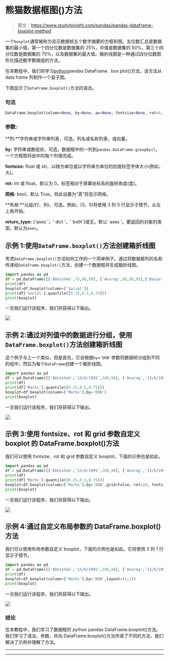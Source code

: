 # 熊猫数据框图()方法

> 原文：<https://www.studytonight.com/pandas/pandas-dataframe-boxplot-method>

一个`boxplot`通常被称为显示数据帧五个数字摘要的方框和图。五位数汇总是数据集的最小值，第一个四分位数是数据集的 25%，中值是数据集的 50%，第三个四分位数是数据集的 75%，以及数据集的最大值。箱折线图是一种通过四分位数图形化描述数字数据组的方法。

在本教程中，我们将学习[python](https://www.studytonight.com/python/getting-started-with-python)pandas DataFrame . box plot()方法，该方法从 data frame 列制作一个盒子图。

下图显示了`DataFrame.boxplot()`方法的语法。

### 句法

```py
DataFrame.boxplot(column=None, by=None, ax=None, fontsize=None, rot=0, grid=True, figsize=None, layout=None, return_type=None, backend=None, **kwargs)
```

### 参数:

**列:**字符串或字符串列表，可选。列名或名称列表，或向量。

**by:** 字符串或数组状，可选。数据框中的一列到`pandas.DataFrame.groupby()`。一个方框图将由中的每个列值完成。

**fontsize:** float 或 str。以磅为单位或以字符串为单位的刻度标签字体大小(例如，大)。

**rot:** int 或 float，默认为 0。标签相对于屏幕坐标系的旋转角度(度)。

**网格:** bool，默认 True。将此设置为“真”将显示网格。

**布局:**元组(行、列)，可选。例如，(3，5)将使用 3 列 5 行显示子情节，从左上角开始。

**return_type:** {'axes '，' dict '，' both'}或无，默认' axes '。要返回的对象的类型。默认为`axes`。

## 示例 1:使用`DataFrame.boxplot()`方法创建箱折线图

考虑`DataFrame.boxplot()`方法如何工作的一个简单例子。通过将数据框列的名称传递给`DataFrame.boxplot()`方法，创建一个数据框并生成箱折线图。

```py
import pandas as pd
df = pd.DataFrame([['Abhishek',75,80,90], ['Anurag',80,90,95],['Bavya',80,82,85],['Bavana',95,92,92],['Chetan',85,90,89]], columns=['Name','Maths','Science','Social'])
print(df)
boxplot=df.boxplot(column=['Social'])
print(df['Social'].quantile([0.25,0.5,0.75]))
print(boxplot)
```

一旦我们运行该程序，我们将获得以下输出。

![](img/869b945d948905c3018fc764c74719b3.png)

## 示例 2:通过对列值中的数据进行分组，使用`DataFrame.boxplot()`方法创建箱折线图

这个例子与上一个类似，但是首先，它会根据`by='DOB'`参数将数据帧分组到不同的组中，然后为每个`DataFrame`创建一个箱折线图。

```py
import pandas as pd
df = pd.DataFrame([['Abhishek','13/6/1995',100,90], ['Anurag','13/6/1995',101,95],['Bavya','19/5/1995',102,92],['Bavana','23/10/2003',103,90],['Chetan','23/10/2003',104,89],['Chirag','19/5/1995',105,100]], columns=['Name','DOB','Roll No','Marks'])
print(df)
print(df['Marks'].quantile([0.25,0.5,0.75]))
boxplot=df.boxplot(column=['Marks'],by='DOB')
print(boxplot)
```

一旦我们运行该程序，我们将获得以下输出。

**![](img/ca130196005bf47df54e6a9dc02fc977.png)**

## 示例 3:使用 fontsize、rot 和 grid 参数自定义 boxplot 的 DataFrame.boxplot()方法

我们可以使用 fontsize、rot 和 grid 参数自定义 boxplot，下面的示例也是如此。

```py
import pandas as pd
df = pd.DataFrame([['Abhishek','13/6/1995',100,90], ['Anurag','13/6/1995',101,95],['Bavya','19/5/1995',102,92],['Bavana','23/10/2003',103,90],['Chetan','23/10/2003',104,89],['Chirag','19/5/1995',105,100]], columns=['Name','DOB','Roll No','Marks'])
print(df)
print(df['Marks'].quantile([0.25,0.5,0.75]))
boxplot=df.boxplot(column=['Marks'],by='DOB',grid=False, rot=20, fontsize=10)
print(boxplot)
```

一旦我们运行该程序，我们将获得以下输出。

**![](img/4d05154431f1d90fd18667765283d0ba.png)**

## 示例 4:通过自定义布局参数的 DataFrame.boxplot()方法

我们可以使用布局参数自定义 boxplot，下面的示例也是如此。它将使用 3 列 1 行显示子情节。

```py
import pandas as pd
df = pd.DataFrame([['Abhishek','13/6/1995',100,90], ['Anurag','13/6/1995',101,95],['Bavya','19/5/1995',102,92],['Bavana','23/10/2003',103,90],['Chetan','23/10/2003',104,89],['Chirag','19/5/1995',105,100]], columns=['Name','DOB','Roll No','Marks'])
print(df)
boxplot=df.boxplot(column=['Marks'],by='DOB',layout=(3,1))
print(boxplot)
```

一旦我们运行该程序，我们将获得以下输出。

**![](img/6e4a5e03c8517fda6607ef9525ae52af.png)**

### **结论**

在本教程中，我们学习了数据框的 python pandas DataFrame.boxplot()方法。我们学习了语法、参数，并向 DataFrame.boxplot()方法传递了不同的方法，我们解决了示例并理解了方法。

* * *

* * *